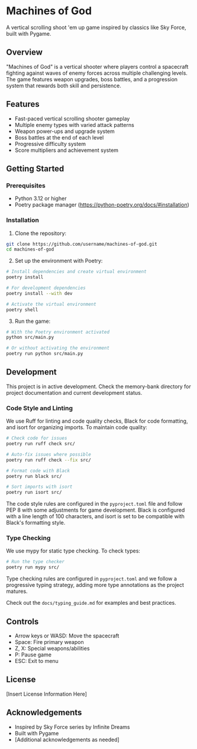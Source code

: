# Machines of God

A vertical scrolling shoot 'em up game inspired by classics like Sky Force, built with Pygame.

## Overview

"Machines of God" is a vertical shooter where players control a spacecraft fighting against waves of enemy forces across multiple challenging levels. The game features weapon upgrades, boss battles, and a progression system that rewards both skill and persistence.

## Features

- Fast-paced vertical scrolling shooter gameplay
- Multiple enemy types with varied attack patterns
- Weapon power-ups and upgrade system
- Boss battles at the end of each level
- Progressive difficulty system
- Score multipliers and achievement system

## Getting Started

### Prerequisites

- Python 3.12 or higher
- Poetry package manager (https://python-poetry.org/docs/#installation)

### Installation

1. Clone the repository:
```bash
git clone https://github.com/username/machines-of-god.git
cd machines-of-god
```

2. Set up the environment with Poetry:
```bash
# Install dependencies and create virtual environment
poetry install

# For development dependencies
poetry install --with dev

# Activate the virtual environment
poetry shell
```

3. Run the game:
```bash
# With the Poetry environment activated
python src/main.py

# Or without activating the environment
poetry run python src/main.py
```

## Development

This project is in active development. Check the memory-bank directory for project documentation and current development status.

### Code Style and Linting

We use Ruff for linting and code quality checks, Black for code formatting, and isort for organizing imports. To maintain code quality:

```bash
# Check code for issues
poetry run ruff check src/

# Auto-fix issues where possible
poetry run ruff check --fix src/

# Format code with Black
poetry run black src/

# Sort imports with isort
poetry run isort src/
```

The code style rules are configured in the `pyproject.toml` file and follow PEP 8 with some adjustments for game development. Black is configured with a line length of 100 characters, and isort is set to be compatible with Black's formatting style.

### Type Checking

We use mypy for static type checking. To check types:

```bash
# Run the type checker
poetry run mypy src/
```

Type checking rules are configured in `pyproject.toml` and we follow a progressive typing strategy, adding more type annotations as the project matures.

Check out the `docs/typing_guide.md` for examples and best practices.

## Controls

- Arrow keys or WASD: Move the spacecraft
- Space: Fire primary weapon
- Z, X: Special weapons/abilities
- P: Pause game
- ESC: Exit to menu

## License

[Insert License Information Here]

## Acknowledgements

- Inspired by Sky Force series by Infinite Dreams
- Built with Pygame
- [Additional acknowledgements as needed] 